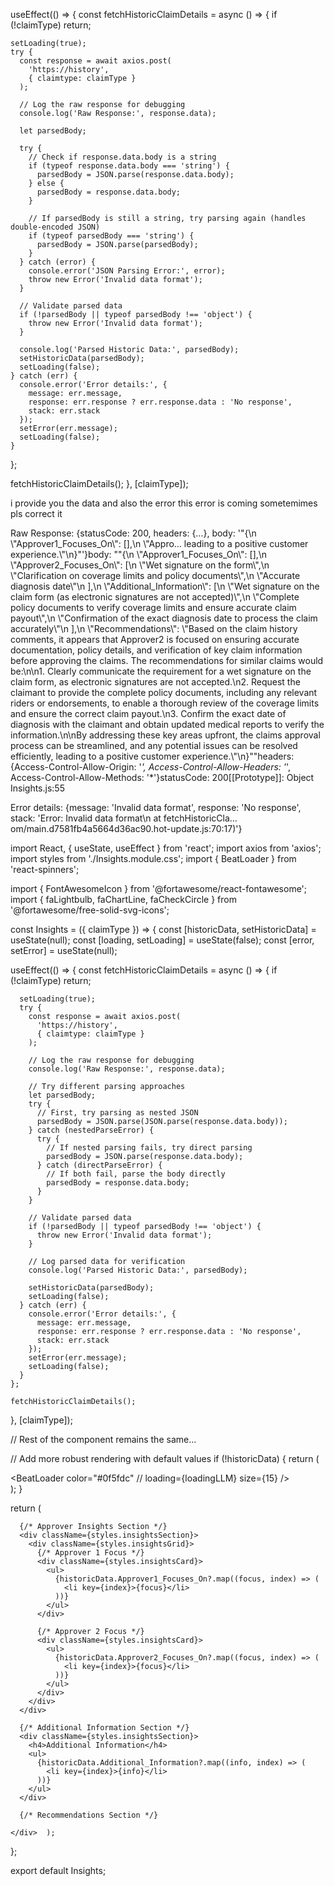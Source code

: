 useEffect(() => {
  const fetchHistoricClaimDetails = async () => {
    if (!claimType) return;

    setLoading(true);
    try {
      const response = await axios.post(
        'https://history',
        { claimtype: claimType }
      );

      // Log the raw response for debugging
      console.log('Raw Response:', response.data);

      let parsedBody;
      
      try {
        // Check if response.data.body is a string
        if (typeof response.data.body === 'string') {
          parsedBody = JSON.parse(response.data.body);
        } else {
          parsedBody = response.data.body;
        }

        // If parsedBody is still a string, try parsing again (handles double-encoded JSON)
        if (typeof parsedBody === 'string') {
          parsedBody = JSON.parse(parsedBody);
        }
      } catch (error) {
        console.error('JSON Parsing Error:', error);
        throw new Error('Invalid data format');
      }

      // Validate parsed data
      if (!parsedBody || typeof parsedBody !== 'object') {
        throw new Error('Invalid data format');
      }

      console.log('Parsed Historic Data:', parsedBody);
      setHistoricData(parsedBody);
      setLoading(false);
    } catch (err) {
      console.error('Error details:', {
        message: err.message,
        response: err.response ? err.response.data : 'No response',
        stack: err.stack
      });
      setError(err.message);
      setLoading(false);
    }
  };

  fetchHistoricClaimDetails();
}, [claimType]);






i provide you the data and also the error this error is coming sometemimes pls correct it

Raw Response: {statusCode: 200, headers: {…}, body: '"{\\n    \\"Approver1_Focuses_On\\": [],\\n    \\"Appro… leading to a positive customer experience.\\"\\n}"'}body: "\"{\\n    \\\"Approver1_Focuses_On\\\": [],\\n    \\\"Approver2_Focuses_On\\\": [\\n        \\\"Wet signature on the form\\\",\\n        \\\"Clarification on coverage limits and policy documents\\\",\\n        \\\"Accurate diagnosis date\\\"\\n    ],\\n    \\\"Additional_Information\\\": [\\n        \\\"Wet signature on the claim form (as electronic signatures are not accepted)\\\",\\n        \\\"Complete policy documents to verify coverage limits and ensure accurate claim payout\\\",\\n        \\\"Confirmation of the exact diagnosis date to process the claim accurately\\\"\\n    ],\\n    \\\"Recommendations\\\": \\\"Based on the claim history comments, it appears that Approver2 is focused on ensuring accurate documentation, policy details, and verification of key claim information before approving the claims. The recommendations for similar claims would be:\\n\\n1. Clearly communicate the requirement for a wet signature on the claim form, as electronic signatures are not accepted.\\n2. Request the claimant to provide the complete policy documents, including any relevant riders or endorsements, to enable a thorough review of the coverage limits and ensure the correct claim payout.\\n3. Confirm the exact date of diagnosis with the claimant and obtain updated medical reports to verify the information.\\n\\nBy addressing these key areas upfront, the claims approval process can be streamlined, and any potential issues can be resolved efficiently, leading to a positive customer experience.\\\"\\n}\""headers: {Access-Control-Allow-Origin: '*', Access-Control-Allow-Headers: '*', Access-Control-Allow-Methods: '*'}statusCode: 200[[Prototype]]: Object
Insights.js:55 


Error details: {message: 'Invalid data format', response: 'No response', stack: 'Error: Invalid data format\n    at fetchHistoricCla…om/main.d7581fb4a5664d36ac90.hot-update.js:70:17)'}





import React, { useState, useEffect } from 'react';
import axios from 'axios';
import styles from './Insights.module.css';
import { BeatLoader } from 'react-spinners';

import { FontAwesomeIcon } from '@fortawesome/react-fontawesome';
import { faLightbulb, faChartLine, faCheckCircle } from '@fortawesome/free-solid-svg-icons';

const Insights = ({ claimType }) => {
  const [historicData, setHistoricData] = useState(null);
  const [loading, setLoading] = useState(false);
  const [error, setError] = useState(null);

  useEffect(() => {
    const fetchHistoricClaimDetails = async () => {
      if (!claimType) return;

      setLoading(true);
      try {
        const response = await axios.post(
          'https://history',
          { claimtype: claimType }
        );

        // Log the raw response for debugging
        console.log('Raw Response:', response.data);

        // Try different parsing approaches
        let parsedBody;
        try {
          // First, try parsing as nested JSON
          parsedBody = JSON.parse(JSON.parse(response.data.body));
        } catch (nestedParseError) {
          try {
            // If nested parsing fails, try direct parsing
            parsedBody = JSON.parse(response.data.body);
          } catch (directParseError) {
            // If both fail, parse the body directly
            parsedBody = response.data.body;
          }
        }

        // Validate parsed data
        if (!parsedBody || typeof parsedBody !== 'object') {
          throw new Error('Invalid data format');
        }

        // Log parsed data for verification
        console.log('Parsed Historic Data:', parsedBody);

        setHistoricData(parsedBody);
        setLoading(false);
      } catch (err) {
        console.error('Error details:', {
          message: err.message,
          response: err.response ? err.response.data : 'No response',
          stack: err.stack
        });
        setError(err.message);
        setLoading(false);
      }
    };

    fetchHistoricClaimDetails();
  }, [claimType]);

  // Rest of the component remains the same...

  // Add more robust rendering with default values
  if (!historicData) {
    return (
      <div className={styles.noDataContainer}>
<BeatLoader 
              color="#0f5fdc" 
              // loading={loadingLLM} 
              size={15} 
            />      </div>
    );
  }

  return (
<div className={styles.insightsContainer}>

      {/* Approver Insights Section */}
      <div className={styles.insightsSection}>
        <div className={styles.insightsGrid}>
          {/* Approver 1 Focus */}
          <div className={styles.insightsCard}>
            <ul>
              {historicData.Approver1_Focuses_On?.map((focus, index) => (
                <li key={index}>{focus}</li>
              ))}
            </ul>
          </div>

          {/* Approver 2 Focus */}
          <div className={styles.insightsCard}>
            <ul>
              {historicData.Approver2_Focuses_On?.map((focus, index) => (
                <li key={index}>{focus}</li>
              ))}
            </ul>
          </div>
        </div>
      </div>

      {/* Additional Information Section */}
      <div className={styles.insightsSection}>
        <h4>Additional Information</h4>
        <ul>
          {historicData.Additional_Information?.map((info, index) => (
            <li key={index}>{info}</li>
          ))}
        </ul>
      </div>

      {/* Recommendations Section */}
     
    </div>  );
};

export default Insights;
